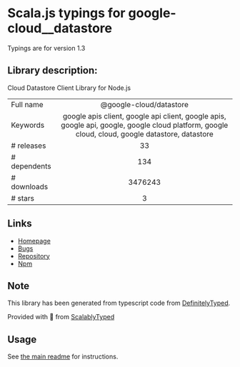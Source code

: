 
# Scala.js typings for google-cloud__datastore

Typings are for version 1.3

## Library description:
Cloud Datastore Client Library for Node.js

|                    |                 |
| ------------------ | :-------------: |
| Full name          | @google-cloud/datastore |
| Keywords           | google apis client, google api client, google apis, google api, google, google cloud platform, google cloud, cloud, google datastore, datastore |
| # releases         | 33 |
| # dependents       | 134 |
| # downloads        | 3476243 |
| # stars            | 3 |

## Links
- [Homepage](https://github.com/googleapis/nodejs-datastore#readme)
- [Bugs](https://github.com/googleapis/nodejs-datastore/issues)
- [Repository](https://github.com/googleapis/nodejs-datastore)
- [Npm](https://www.npmjs.com/package/%40google-cloud%2Fdatastore)
    


## Note
This library has been generated from typescript code from [DefinitelyTyped](https://definitelytyped.org).

Provided with :purple_heart: from [ScalablyTyped](https://github.com/oyvindberg/ScalablyTyped)

## Usage
See [the main readme](../../readme.md) for instructions.



